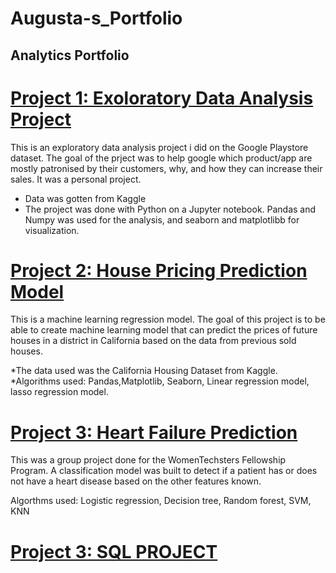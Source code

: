 # Augusta-s_Portfolio
## Analytics Portfolio

# 	[Project 1: Exoloratory Data Analysis Project](https://github.com/AugustNnebuo/EDA-on-Google-Playstore-Dataset-)

This is an exploratory data analysis project i did on the Google Playstore dataset. The goal of the prject was to help google which product/app are mostly patronised by their customers, why, and how they can increase their sales. It was a personal project.

* Data was gotten from Kaggle
* The project was done with Python on a Jupyter notebook. Pandas and Numpy was used for the analysis, and seaborn and matplotlibb for visualization.


# 	[Project 2: House Pricing Prediction Model](https://github.com/AugustNnebuo/Price_Prediction_Model)

This is a machine learning regression model. The goal of this project is to be able to create machine learning model that can predict the prices of future houses in a district in California based on the data from previous sold houses. 

*The data used was the California Housing Dataset from Kaggle.
*Algorithms used: Pandas,Matplotlib, Seaborn, Linear regression model, lasso regression model.


# 	[Project 3: Heart Failure Prediction](https://github.com/AugustNnebuo/Heart-Failure-Prediction-model)

This was a group project done for the WomenTechsters Fellowship Program.  A classification model was built to detect if a patient has or does not have a heart disease 
based on the other features known. 

Algorthms used: Logistic regression, Decision tree, Random forest, SVM, KNN

#   [Project 3: SQL PROJECT]( )
